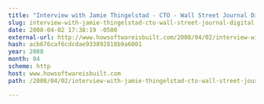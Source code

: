 ```yaml
---
title: "Interview with Jamie Thingelstad - CTO - Wall Street Journal Digital Network"
slug: interview-with-jamie-thingelstad-cto-wall-street-journal-digital
date: 2008-04-02 17:38:19 -0500
external-url: http://www.howsoftwareisbuilt.com/2008/04/02/interview-with-jamie-thingelstad-cto-wall-street-journal-digital-network/
hash: acb676caf6cdcdae933892818b9a6001
year: 2008
month: 04
scheme: http
host: www.howsoftwareisbuilt.com
path: /2008/04/02/interview-with-jamie-thingelstad-cto-wall-street-journal-digital-network/

---
```



